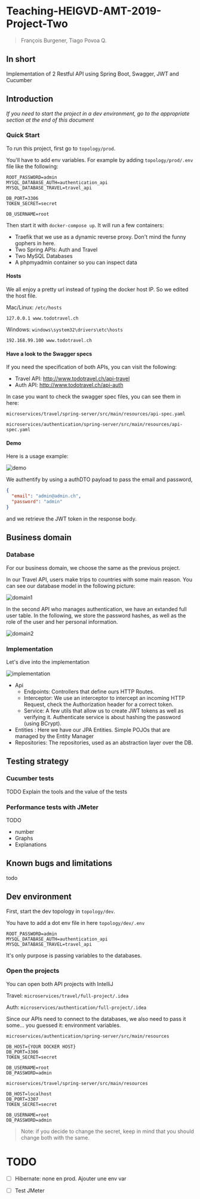 # Teaching-HEIGVD-AMT-2019-Project-Two

> François Burgener, Tiago Povoa Q.

## In short

Implementation of 2 Restful API using Spring Boot, Swagger, JWT and Cucumber

## Introduction

*If you need to start the project in a dev environment, go to the appropriate section at the end of this document*

### Quick Start

To run this project, first go to `topology/prod`. 

You'll have to add env variables. For example by adding `topology/prod/.env` file like the following:

```
ROOT_PASSWORD=admin
MYSQL_DATABASE_AUTH=authentication_api
MYSQL_DATABASE_TRAVEL=travel_api

DB_PORT=3306
TOKEN_SECRET=secret

DB_USERNAME=root
```

Then start it with `docker-compose up`. It will run a few containers:

* Traefik that we use as a dynamic reverse proxy. Don't mind the funny gophers in here.
* Two Spring APIs: Auth and Travel
* Two MySQL Databases
* A phpmyadmin container so you can inspect data

#### Hosts

We all enjoy a pretty url instead of typing the docker host IP. So we edited the host file.

Mac/Linux: `/etc/hosts`

```
127.0.0.1 www.todotravel.ch
```

Windows: `windows\system32\drivers\etc\hosts`

```
192.168.99.100 www.todotravel.ch
```

#### Have a look to the Swagger specs

If you need the specification of both APIs, you can visit the following:

* Travel API: http://www.todotravel.ch/api-travel
* Auth API: http://www.todotravel.ch/api-auth

In case you want to check the swagger spec files, you can see them in here:

`microservices/travel/spring-server/src/main/resources/api-spec.yaml`

`microservices/authentication/spring-server/src/main/resources/api-spec.yaml`

#### Demo

Here is a usage example:

![demo](./report-img/demo.png)

We authentify by using a authDTO payload to pass the email and password,

```json
{
  "email": "admin@admin.ch",
  "password": "admin"
}
```

and we retrieve the JWT token in the response body.

## Business domain

### Database

For our business domain, we choose the same as the previous project. 

In our Travel API, users make trips to countries with some main reason. You can see our database model in the following picture:

![domain1](./report-img/domain1.jpg)

In the second API who manages authentication, we have an extanded full user table. In the following, we store the password hashes, as well as the role of the user and her personal information. 

![domain2](./report-img/domain2.jpg)

### Implementation

Let's dive into the implementation

![implementation](./report-img/implementation.jpg)

* Api
  * Endpoints: Controllers that define ours HTTP Routes.
  * Interceptor: We use an interceptor to intercept an incoming HTTP Request, check the Authorization header for a correct token.
  * Service: A few utils that allow us to create JWT tokens as well as verifying it. Authenticate service is about hashing the password (using BCrypt). 
* Entities : Here we have our JPA Entities. Simple POJOs that are managed by the Entity Manager
* Repositories: The repositories, used as an abstraction layer over the DB. 

## Testing strategy

### Cucumber tests

TODO Explain the tools and the value of the tests

### Performance tests with JMeter

TODO

* number
* Graphs
* Explanations

## Known bugs and limitations

todo

## Dev environment

First, start the dev topology in `topology/dev`.

You have to add a dot env file in here `topology/dev/.env`

```
ROOT_PASSWORD=admin
MYSQL_DATABASE_AUTH=authentication_api
MYSQL_DATABASE_TRAVEL=travel_api
```

It's only purpose is passing variables to the databases.

### Open the projects

You can open both API projects with IntelliJ

Travel: `microservices/travel/full-project/.idea`

Auth: `microservices/authentication/full-project/.idea`

Since our APIs need to connect to the databases, we also need to pass it some... you guessed it: environment variables. 

`microservices/authentication/spring-server/src/main/resources `

```
DB_HOST={YOUR DOCKER HOST}
DB_PORT=3306
TOKEN_SECRET=secret

DB_USERNAME=root
DB_PASSWORD=admin
```

`microservices/travel/spring-server/src/main/resources `

```
DB_HOST=localhost
DB_PORT=3307
TOKEN_SECRET=secret

DB_USERNAME=root
DB_PASSWORD=admin
```

> Note: if you decide to change the secret, keep in mind that you should change both with the same.

# TODO

- [ ] Hibernate: none en prod. Ajouter une env var
- [ ] Test JMeter

